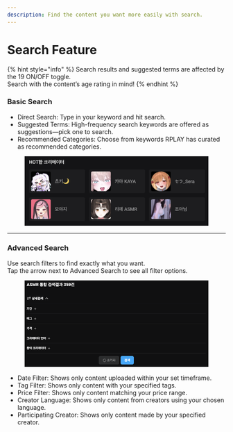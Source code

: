 ```yaml
---
description: Find the content you want more easily with search.
---
```


# Search Feature

{% hint style="info" %}
Search results and suggested terms are affected by the 19 ON/OFF toggle.  
Search with the content’s age rating in mind!
{% endhint %}

### Basic Search

* Direct Search: Type in your keyword and hit search.
* Suggested Terms: High-frequency search keywords are offered as suggestions—pick one to search.
* Recommended Categories: Choose from keywords RPLAY has curated as recommended categories.

<figure><img src="../../.gitbook/assets/image.png" alt=""><figcaption></figcaption></figure>

***

### Advanced Search

Use search filters to find exactly what you want.  
Tap the arrow next to Advanced Search to see all filter options.

<figure><img src="../../.gitbook/assets/image (1).png" alt=""><figcaption></figcaption></figure>

* Date Filter: Shows only content uploaded within your set timeframe.
* Tag Filter: Shows only content with your specified tags.
* Price Filter: Shows only content matching your price range.
* Creator Language: Shows only content from creators using your chosen language.
* Participating Creator: Shows only content made by your specified creator.
